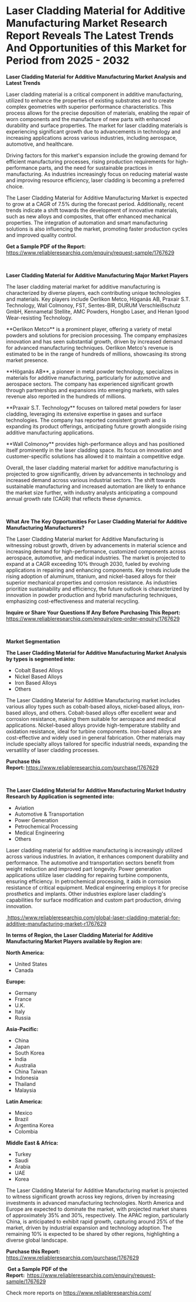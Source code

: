 <p><h1>Laser Cladding Material for Additive Manufacturing Market Research Report Reveals The Latest Trends And Opportunities of this Market for Period from 2025 - 2032</h1></p><p><strong>Laser Cladding Material for Additive Manufacturing Market Analysis and Latest Trends</strong></p>
<p><p>Laser cladding material is a critical component in additive manufacturing, utilized to enhance the properties of existing substrates and to create complex geometries with superior performance characteristics. This process allows for the precise deposition of materials, enabling the repair of worn components and the manufacture of new parts with enhanced durability and surface properties. The market for laser cladding materials is experiencing significant growth due to advancements in technology and increasing applications across various industries, including aerospace, automotive, and healthcare.</p><p>Driving factors for this market's expansion include the growing demand for efficient manufacturing processes, rising production requirements for high-performance parts, and the need for sustainable practices in manufacturing. As industries increasingly focus on reducing material waste and improving resource efficiency, laser cladding is becoming a preferred choice.</p><p>The Laser Cladding Material for Additive Manufacturing Market is expected to grow at a CAGR of 7.5% during the forecast period. Additionally, recent trends indicate a shift towards the development of innovative materials, such as new alloys and composites, that offer enhanced mechanical properties. The integration of automation and smart manufacturing solutions is also influencing the market, promoting faster production cycles and improved quality control.</p></p>
<p><strong>Get a Sample PDF of the Report:&nbsp;</strong> <a href="https://www.reliableresearchiq.com/enquiry/request-sample/1767629?utm_campaign=2224&utm_medium=2&utm_source=Github&utm_content=ia&utm_term=02022025&utm_id=laser-cladding-material-for-additive-manufacturing">https://www.reliableresearchiq.com/enquiry/request-sample/1767629</a></p>
<p>&nbsp;</p>
<p><strong>Laser Cladding Material for Additive Manufacturing Major Market Players</strong></p>
<p><p>The laser cladding material market for additive manufacturing is characterized by diverse players, each contributing unique technologies and materials. Key players include Oerlikon Metco, Höganäs AB, Praxair S.T. Technology, Wall Colmonoy, FST, Sentes-BIR, DURUM Verschleißschutz GmbH, Kennametal Stellite, AMC Powders, Hongbo Laser, and Henan Igood Wear-resisting Technology.</p><p>**Oerlikon Metco** is a prominent player, offering a variety of metal powders and solutions for precision processing. The company emphasizes innovation and has seen substantial growth, driven by increased demand for advanced manufacturing techniques. Oerlikon Metco's revenue is estimated to be in the range of hundreds of millions, showcasing its strong market presence.</p><p>**Höganäs AB**, a pioneer in metal powder technology, specializes in materials for additive manufacturing, particularly for automotive and aerospace sectors. The company has experienced significant growth through partnerships and expansions into emerging markets, with sales revenue also reported in the hundreds of millions.</p><p>**Praxair S.T. Technology** focuses on tailored metal powders for laser cladding, leveraging its extensive expertise in gases and surface technologies. The company has reported consistent growth and is expanding its product offerings, anticipating future growth alongside rising additive manufacturing applications.</p><p>**Wall Colmonoy** provides high-performance alloys and has positioned itself prominently in the laser cladding space. Its focus on innovation and customer-specific solutions has allowed it to maintain a competitive edge.</p><p>Overall, the laser cladding material market for additive manufacturing is projected to grow significantly, driven by advancements in technology and increased demand across various industrial sectors. The shift towards sustainable manufacturing and increased automation are likely to enhance the market size further, with industry analysts anticipating a compound annual growth rate (CAGR) that reflects these dynamics.</p></p>
<p>&nbsp;</p>
<p><strong>What Are The Key Opportunities For Laser Cladding Material for Additive Manufacturing Manufacturers?</strong></p>
<p><p>The Laser Cladding Material market for Additive Manufacturing is witnessing robust growth, driven by advancements in material science and increasing demand for high-performance, customized components across aerospace, automotive, and medical industries. The market is projected to expand at a CAGR exceeding 10% through 2030, fueled by evolving applications in repairing and enhancing components. Key trends include the rising adoption of aluminum, titanium, and nickel-based alloys for their superior mechanical properties and corrosion resistance. As industries prioritize sustainability and efficiency, the future outlook is characterized by innovation in powder production and hybrid manufacturing techniques, emphasizing cost-effectiveness and material recycling.</p></p>
<p><strong>Inquire or Share Your Questions If Any Before Purchasing This Report:</strong> <a href="https://www.reliableresearchiq.com/enquiry/pre-order-enquiry/1767629?utm_campaign=2224&utm_medium=2&utm_source=Github&utm_content=ia&utm_term=02022025&utm_id=laser-cladding-material-for-additive-manufacturing">https://www.reliableresearchiq.com/enquiry/pre-order-enquiry/1767629</a></p>
<p>&nbsp;</p>
<p><strong>Market Segmentation</strong></p>
<p><strong>The Laser Cladding Material for Additive Manufacturing Market Analysis by types is segmented into:</strong></p>
<p><ul><li>Cobalt Based Alloys</li><li>Nickel Based Alloys</li><li>Iron Based Alloys</li><li>Others</li></ul></p>
<p><p>The Laser Cladding Material for Additive Manufacturing market includes various alloy types such as cobalt-based alloys, nickel-based alloys, iron-based alloys, and others. Cobalt-based alloys offer excellent wear and corrosion resistance, making them suitable for aerospace and medical applications. Nickel-based alloys provide high-temperature stability and oxidation resistance, ideal for turbine components. Iron-based alloys are cost-effective and widely used in general fabrication. Other materials may include specialty alloys tailored for specific industrial needs, expanding the versatility of laser cladding processes.</p></p>
<p><strong>Purchase this Report:&nbsp;</strong><a href="https://www.reliableresearchiq.com/purchase/1767629?utm_campaign=2224&utm_medium=2&utm_source=Github&utm_content=ia&utm_term=02022025&utm_id=laser-cladding-material-for-additive-manufacturing">https://www.reliableresearchiq.com/purchase/1767629</a></p>
<p>&nbsp;</p>
<p><strong>The Laser Cladding Material for Additive Manufacturing Market Industry Research by Application is segmented into:</strong></p>
<p><ul><li>Aviation</li><li>Automotive & Transportation</li><li>Power Generation</li><li>Petrochemical Processing</li><li>Medical Engineering</li><li>Others</li></ul></p>
<p><p>Laser cladding material for additive manufacturing is increasingly utilized across various industries. In aviation, it enhances component durability and performance. The automotive and transportation sectors benefit from weight reduction and improved part longevity. Power generation applications utilize laser cladding for repairing turbine components, ensuring efficiency. In petrochemical processing, it aids in corrosion resistance of critical equipment. Medical engineering employs it for precise prosthetics and implants. Other industries explore laser cladding's capabilities for surface modification and custom part production, driving innovation.</p></p>
<p><a href="https://www.reliableresearchiq.com/global-laser-cladding-material-for-additive-manufacturing-market-r1767629?utm_campaign=2224&utm_medium=2&utm_source=Github&utm_content=ia&utm_term=02022025&utm_id=laser-cladding-material-for-additive-manufacturing">&nbsp;https://www.reliableresearchiq.com/global-laser-cladding-material-for-additive-manufacturing-market-r1767629</a></p>
<p><strong>In terms of Region, the Laser Cladding Material for Additive Manufacturing Market Players available by Region are:</strong></p>
<p>
    <p> <strong> North America: </strong>
        <ul>
            <li>United States</li>
            <li>Canada</li>
        </ul>
        </p> 
    <p> <strong> Europe: </strong>
        <ul>
            <li>Germany</li>
            <li>France</li>
            <li>U.K.</li>
            <li>Italy</li>
            <li>Russia</li>
        </ul>
        </p> 
    <p> <strong> Asia-Pacific: </strong>
        <ul>
            <li>China</li>
            <li>Japan</li>
            <li>South Korea</li>
            <li>India</li>
            <li>Australia</li>
            <li>China Taiwan</li>
            <li>Indonesia</li>
            <li>Thailand</li>
            <li>Malaysia</li>
        </ul>
        </p> 
    <p> <strong> Latin America: </strong>
        <ul>
            <li>Mexico</li>
            <li>Brazil</li>
            <li>Argentina Korea</li>
            <li>Colombia</li>
        </ul>
        </p> 
    <p> <strong> Middle East & Africa: </strong>
        <ul>
            <li>Turkey</li>
            <li>Saudi</li>
            <li>Arabia</li>
            <li>UAE</li>
            <li>Korea</li>
        </ul>
    </p>
    </p>
<p><p>The Laser Cladding Material for Additive Manufacturing market is projected to witness significant growth across key regions, driven by increasing investments in advanced manufacturing technologies. North America and Europe are expected to dominate the market, with projected market shares of approximately 35% and 30%, respectively. The APAC region, particularly China, is anticipated to exhibit rapid growth, capturing around 25% of the market, driven by industrial expansion and technology adoption. The remaining 10% is expected to be shared by other regions, highlighting a diverse global landscape.</p></p>
<p><strong>Purchase this Report: </strong><a href="https://www.reliableresearchiq.com/purchase/1767629?utm_campaign=2224&utm_medium=2&utm_source=Github&utm_content=ia&utm_term=02022025&utm_id=laser-cladding-material-for-additive-manufacturing">https://www.reliableresearchiq.com/purchase/1767629</a></p>
<p>&nbsp;<strong>Get a Sample PDF of the Report:&nbsp;&nbsp;</strong><a href="https://www.reliableresearchiq.com/enquiry/request-sample/1767629?utm_campaign=2224&utm_medium=2&utm_source=Github&utm_content=ia&utm_term=02022025&utm_id=laser-cladding-material-for-additive-manufacturing">https://www.reliableresearchiq.com/enquiry/request-sample/1767629</a></p>
<p><strong></strong></p>
<p>Check more reports on <a href="https://www.reliableresearchiq.com/?utm_campaign=2224&utm_medium=2&utm_source=Github&utm_content=ia&utm_term=02022025&utm_id=laser-cladding-material-for-additive-manufacturing">https://www.reliableresearchiq.com/</a></p>